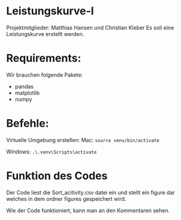 # Leistungskurve-I
Projektmitglieder:
Matthias Hansen und Christian Kleber
Es soll eine Leistungskurve erstellt werden.

# Requirements:
Wir brauchen folgende Pakete:
 - pandas
 - matplotlib
 - numpy

# Befehle:

Virtuelle Umgebung erstellen:
Mac:
```source venv/bin/activate```

Windows:
```.\.venv\Scripts\activate```

# Funktion des Codes
Der Code liest die Sort_acitivity.csv datei ein und stellt ein figure dar welches in dem ordner figures gespeichert wird.

Wie der Code funktioniert, kann man an den Kommentaren sehen.